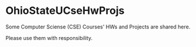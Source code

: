 # OhioStateUCseHwProjs
Some Computer Sciense (CSE) Courses' HWs and Projects are shared here.

Please use them with responsibility.
